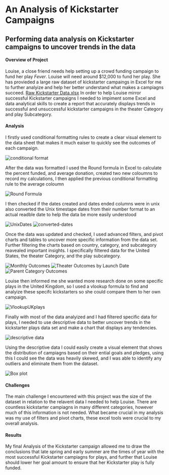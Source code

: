 # An Analysis of Kickstarter Campaigns

Performing data analysis on Kickstarter campaigns to uncover trends in the data
---
#### Overview of Project
  Louise, a close friend needs help setting up a crowd funding campaign to fund her play *Fever*. Louise will need around $12,000 to fund her play.
She has provieded a large raw dataset of kickstarter campaings in Excel for me to further analyize and help her better understand what makes a campiagns succeed.
[Raw Kickstarter Data.xlsx](https://github.com/mattstreet16/Kickstarter-analysis/files/8144217/Raw.Kickstarter.Data.xlsx)
In order to help Louise mirror successful Kickstarter campaigns I needed to impiment some Excel and data analytical skills to create a report that accurately displays trends in successful and unsuccessful kickstarter campaigns in the theater Category and play Subcategory. 

#### Analysis
   I firstly used conditional formatting rules to create a clear visual element to the data sheet that makes it much eaiser to quickly see the outcomes of each campaign.
   
  ![conditional format](https://user-images.githubusercontent.com/99688417/155902646-7b123fdb-4ef9-4f2e-b6f5-e0b16d9868c2.png)
  
After the data was formatted I used the Round formula in Excel to calculate the percent funded, and average donation, created two new coloumns to record my calculations, I then applied the previous conditional formatting rule to the average coloumn
  
  ![Round Formula](https://user-images.githubusercontent.com/99688417/155902863-abda69fb-74a4-455b-ac13-2838f674e938.png)

I then checked if the dates created and dates ended columns were in unix also converted the Unix timestape dates from their number format to an actual readble date to help the data be more easily understood 

![UnixDates](https://user-images.githubusercontent.com/99688417/155909363-c3244a76-9306-404b-9493-088308acd544.png)
![converted-dates](https://user-images.githubusercontent.com/99688417/155909428-80798fe0-d7b5-4fe2-ada7-77cd486ec33e.png)

  Once the data was updated and checked, I used advanced filters, and pivot charts and tables to uncover more specific information from the data set. Further filtering the charts based on country, category, and subcategory reavealed important insights. I specifically filtered data for the United States, the theater Category, and the play subcategory.

![Monthly Outcomes](https://user-images.githubusercontent.com/99688417/155903027-72bd9afb-828e-4328-afb5-fc7e14a8a1e1.png)
![Theater Outcomes by Launch Date](https://user-images.githubusercontent.com/99688417/155903040-74f5756d-8e87-47d4-ba0b-019416a60085.png)
![Parent Category Outcomes](https://user-images.githubusercontent.com/99688417/155903051-a7ed0ea3-701a-4112-8530-0d1e929a9d23.png)

Louise then informed me she wanted more research done on some specific plays in the United Kingdom, so I used a vlookup formula to find and analyize these specifc kickstarters so she could compare them to her own campaign.

![VlookupUKplays](https://user-images.githubusercontent.com/99688417/155903163-9d6a60ab-e5ae-4378-a95d-51a89b2f2a99.png)

Finally with most of the data analyized and I had filtered specific data for plays, I needed to use descriptive data to better uncover trends in the kickstarter plays data set and make a chart that displays any tendencies.

![descriptive data](https://user-images.githubusercontent.com/99688417/155903304-097c9ea5-e23c-4f87-826d-117def94cbc2.png)

Using the descriptive data I could easily create a visual element that shows the distribution of campiagns based on their ential goals and pledges, using this I could see the data was heavily skewed, and I was able to identify any outliers and eliminate them from the dataset.

![Box plot](https://user-images.githubusercontent.com/99688417/155910162-efb8d105-6d82-43d9-93fa-be01ff8861c0.png)

####  Challenges
The main challenge I encountered with this project was the size of the dataset in relation to the relavent data I needed to help Louise. There are countless kickstarter campiagns in many different categories, however much of this information is not needed. What became crucial in my analysis was my use of filters and pivot charts, these excel tools were crucial to my overall analysis.

#### Results
My final Analysis of the Kickstarter campaign allowed me to draw the conclusions that late spring and early summer are the times of year with the most successful Kickstarter campiagns for plays, and further that Louise should lower her goal amount to ensure that her Kickstarter play is fully funded.  
 

